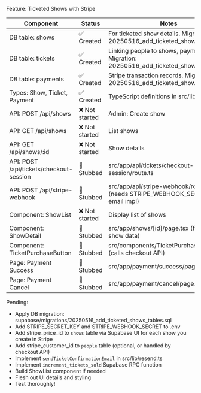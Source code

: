 Feature: Ticketed Shows with Stripe

Component                  | Status        | Notes
--------------------------|---------------|-------------------------------
DB table: shows           | ✅ Created     | For ticketed show details. Migration: 20250516_add_ticketed_shows_tables.sql
DB table: tickets         | ✅ Created     | Linking people to shows, payment status. Migration: 20250516_add_ticketed_shows_tables.sql
DB table: payments        | ✅ Created     | Stripe transaction records. Migration: 20250516_add_ticketed_shows_tables.sql
Types: Show, Ticket, Payment | ✅ Created     | TypeScript definitions in src/lib/types.ts
API: POST /api/shows      | ❌ Not started | Admin: Create show
API: GET /api/shows       | ❌ Not started | List shows
API: GET /api/shows/:id   | ❌ Not started | Show details
API: POST /api/tickets/checkout-session | 🔄 Stubbed     | src/app/api/tickets/checkout-session/route.ts
API: POST /api/stripe-webhook | 🔄 Stubbed     | src/app/api/stripe-webhook/route.ts (needs STRIPE_WEBHOOK_SECRET & email impl)
Component: ShowList       | ❌ Not started | Display list of shows
Component: ShowDetail     | 🔄 Stubbed     | src/app/shows/[id]/page.tsx (fetches show data)
Component: TicketPurchaseButton | 🔄 Stubbed     | src/components/TicketPurchaseButton.tsx (calls checkout API)
Page: Payment Success     | 🔄 Stubbed     | src/app/payment/success/page.tsx
Page: Payment Cancel      | 🔄 Stubbed     | src/app/payment/cancel/page.tsx

Pending:
- Apply DB migration: supabase/migrations/20250516_add_ticketed_shows_tables.sql
- Add STRIPE_SECRET_KEY and STRIPE_WEBHOOK_SECRET to .env
- Add stripe_price_id to `shows` table via Supabase UI for each show you create in Stripe
- Add stripe_customer_id to `people` table (optional, or handled by checkout API)
- Implement `sendTicketConfirmationEmail` in src/lib/resend.ts
- Implement `increment_tickets_sold` Supabase RPC function
- Build ShowList component if needed
- Flesh out UI details and styling
- Test thoroughly! 